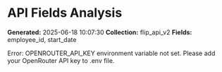 # API Fields Analysis

**Generated:** 2025-06-18 10:07:30
**Collection:** flip_api_v2
**Fields:** employee_id, start_date

Error: OPENROUTER_API_KEY environment variable not set. Please add your OpenRouter API key to .env file.